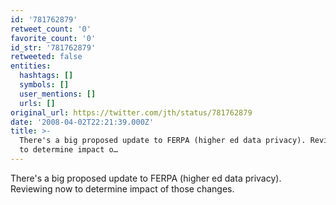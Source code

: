 ```yaml
---
id: '781762879'
retweet_count: '0'
favorite_count: '0'
id_str: '781762879'
retweeted: false
entities:
  hashtags: []
  symbols: []
  user_mentions: []
  urls: []
original_url: https://twitter.com/jth/status/781762879
date: '2008-04-02T22:21:39.000Z'
title: >-
  There's a big proposed update to FERPA (higher ed data privacy). Reviewing now
  to determine impact o…
---
```


There's a big proposed update to FERPA (higher ed data privacy). Reviewing now to determine impact of those changes.